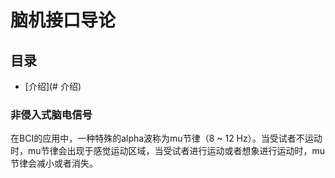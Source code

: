 # 脑机接口导论

## 目录

* [介绍](# 介绍)



### 非侵入式脑电信号

在BCI的应用中，一种特殊的alpha波称为mu节律（8 ~ 12 Hz）。当受试者不运动时，mu节律会出现于感觉运动区域，当受试者进行运动或者想象进行运动时，mu节律会减小或者消失。
